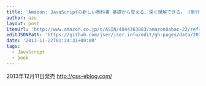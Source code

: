 ```yaml
---
title: 'Amazon: JavaScriptの新しい教科書 基礎から覚える、深く理解できる。 [単行本]: 比留間 和也'
author: azu
layout: post
itemUrl: 'http://www.amazon.co.jp/o/ASIN/4844363883/amazon0abac-22/ref=nosim'
editJSONPath: 'https://github.com/jser/jser.info/edit/gh-pages/data/2013/11/index.json'
date: '2013-11-22T01:34:31+00:00'
tags:
  - JavaScript
  - book
---
```

2013年12月11日発売
http://css-eblog.com/
